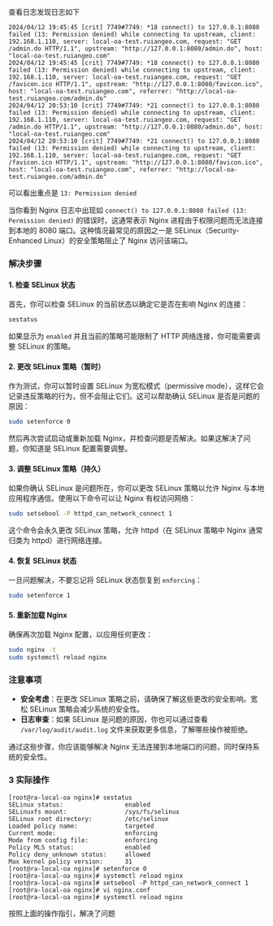 查看日志发现日志如下

```shell
2024/04/12 19:45:45 [crit] 7749#7749: *18 connect() to 127.0.0.1:8080 failed (13: Permission denied) while connecting to upstream, client: 192.168.1.110, server: local-oa-test.ruiangeo.com, request: "GET /admin.do HTTP/1.1", upstream: "http://127.0.0.1:8080/admin.do", host: "local-oa-test.ruiangeo.com"
2024/04/12 19:45:45 [crit] 7749#7749: *18 connect() to 127.0.0.1:8080 failed (13: Permission denied) while connecting to upstream, client: 192.168.1.110, server: local-oa-test.ruiangeo.com, request: "GET /favicon.ico HTTP/1.1", upstream: "http://127.0.0.1:8080/favicon.ico", host: "local-oa-test.ruiangeo.com", referrer: "http://local-oa-test.ruiangeo.com/admin.do"
2024/04/12 20:53:10 [crit] 7749#7749: *21 connect() to 127.0.0.1:8080 failed (13: Permission denied) while connecting to upstream, client: 192.168.1.110, server: local-oa-test.ruiangeo.com, request: "GET /admin.do HTTP/1.1", upstream: "http://127.0.0.1:8080/admin.do", host: "local-oa-test.ruiangeo.com"
2024/04/12 20:53:10 [crit] 7749#7749: *21 connect() to 127.0.0.1:8080 failed (13: Permission denied) while connecting to upstream, client: 192.168.1.110, server: local-oa-test.ruiangeo.com, request: "GET /favicon.ico HTTP/1.1", upstream: "http://127.0.0.1:8080/favicon.ico", host: "local-oa-test.ruiangeo.com", referrer: "http://local-oa-test.ruiangeo.com/admin.do"
```

可以看出重点是 `13: Permission denied`

当你看到 Nginx 日志中出现如 `connect() to 127.0.0.1:8080 failed (13: Permission denied)` 的错误时，这通常表示 Nginx 进程由于权限问题而无法连接到本地的 8080 端口。这种情况最常见的原因之一是 SELinux（Security-Enhanced Linux）的安全策略阻止了 Nginx 访问该端口。

### 解决步骤

#### 1. 检查 SELinux 状态

首先，你可以检查 SELinux 的当前状态以确定它是否在影响 Nginx 的连接：

```bash
sestatus
```

如果显示为 `enabled` 并且当前的策略可能限制了 HTTP 网络连接，你可能需要调整 SELinux 的策略。

#### 2. 更改 SELinux 策略（暂时）

作为测试，你可以暂时设置 SELinux 为宽松模式（permissive mode），这样它会记录违反策略的行为，但不会阻止它们。这可以帮助确认 SELinux 是否是问题的原因：

```bash
sudo setenforce 0
```

然后再次尝试启动或重新加载 Nginx，并检查问题是否解决。如果这解决了问题，你知道是 SELinux 配置需要调整。

#### 3. 调整 SELinux 策略（持久）

如果你确认 SELinux 是问题所在，你可以更改 SELinux 策略以允许 Nginx 与本地应用程序通信。使用以下命令可以让 Nginx 有权访问网络：

```bash
sudo setsebool -P httpd_can_network_connect 1
```

这个命令会永久更改 SELinux 策略，允许 httpd（在 SELinux 策略中 Nginx 通常归类为 httpd）进行网络连接。

#### 4. 恢复 SELinux 状态

一旦问题解决，不要忘记将 SELinux 状态恢复到 `enforcing`：

```bash
sudo setenforce 1
```

#### 5. 重新加载 Nginx

确保再次加载 Nginx 配置，以应用任何更改：

```bash
sudo nginx -t
sudo systemctl reload nginx
```

### 注意事项

-   **安全考虑**：在更改 SELinux 策略之前，请确保了解这些更改的安全影响。宽松 SELinux 策略会减少系统的安全性。
-   **日志审查**：如果 SELinux 是问题的原因，你也可以通过查看 `/var/log/audit/audit.log` 文件来获取更多信息，了解哪些操作被拒绝。

通过这些步骤，你应该能够解决 Nginx 无法连接到本地端口的问题，同时保持系统的安全性。

### 3 实际操作

```shell
[root@ra-local-oa nginx]# sestatus
SELinux status:                 enabled
SELinuxfs mount:                /sys/fs/selinux
SELinux root directory:         /etc/selinux
Loaded policy name:             targeted
Current mode:                   enforcing
Mode from config file:          enforcing
Policy MLS status:              enabled
Policy deny_unknown status:     allowed
Max kernel policy version:      31
[root@ra-local-oa nginx]# setenforce 0
[root@ra-local-oa nginx]# systemctl reload nginx
[root@ra-local-oa nginx]# setsebool -P httpd_can_network_connect 1
[root@ra-local-oa nginx]# vi nginx.conf
[root@ra-local-oa nginx]# systemctl reload nginx
```

按照上面的操作指引，解决了问题
